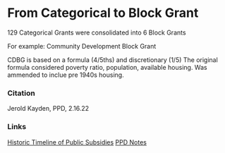 # From Categorical to Block Grant

129 Categorical Grants were consolidated into 6 Block Grants

For example: Community Development Block Grant

CDBG is based on a formula (4/5ths) and discretionary (1/5)
The original formula considered poverty ratio, population, available housing. Was ammended to inclue pre 1940s housing. 

### Citation
Jerold Kayden, PPD, 2.16.22

### Links
[Historic Timeline of Public Subsidies](235_HstrcTmln_PublicSubsidies.md)
[PPD Notes](https://github.com/SageGrey/exp-exp-exp/edit/main/improbabilityDrive/2_pblc-prvt-dvlpmnt.md)
